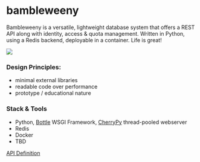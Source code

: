 # bambleweeny


Bambleweeny is a versatile, lightweight database system that offers a REST API along with identity, access &amp; quota management. Written in Python, using a Redis backend, deployable in a container. Life is great!

![](https://raw.githubusercontent.com/u1i/bambleweeny/master/bawy.png)


### Design Principles:

* minimal external libraries
* readable code over performance
* prototype / educational nature

### Stack & Tools

* Python, [Bottle](https://bottlepy.org/) WSGI Framework, [CherryPy](http://cherrypy.org/) thread-pooled webserver
* Redis
* Docker
* TBD

[API Definition](http://bambleweeny.sotong.io/	)




